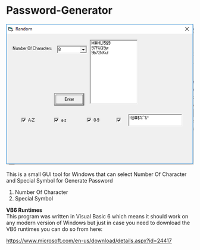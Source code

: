 # Password-Generator
<p align="center"><img src="https://raw.githubusercontent.com/developer1980/Password-Generator/master/screenshot.png" /></p>

This is a small GUI tool for Windows that can select Number Of Character and Special Symbol for Generate Password

1. Number Of Character<br>
2. Special Symbol<br>

<b>VB6 Runtimes</b><br>
This program was written in Visual Basic 6 which means it should work on any modern version of Windows but just in case you need to download the VB6 runtimes you can do so from here:

<a href="https://www.microsoft.com/en-us/download/details.aspx?id=24417">https://www.microsoft.com/en-us/download/details.aspx?id=24417</a>
